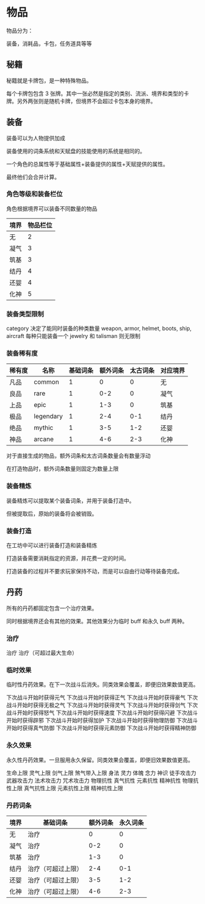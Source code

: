 # 物品

物品分为：

装备，消耗品，卡包，任务道具等等

## 秘籍

秘籍就是卡牌包，是一种特殊物品。

每个卡牌包包含 3 张牌。其中一张必然是指定的类别、流派、境界和类型的卡牌。另外两张则是随机卡牌，但境界不会超过卡包本身的境界。

## 装备

装备可以为人物提供加成

装备使用的词条系统和天赋盘的技能使用的系统是相同的。

一个角色的总属性等于基础属性+装备提供的属性+天赋提供的属性。

最终他们会合并计算。

### 角色等级和装备栏位

角色根据境界可以装备不同数量的物品

| 境界 | 物品栏位 |
| ---- | -------- |
| 无   | 2        |
| 凝气 | 3        |
| 筑基 | 3        |
| 结丹 | 4        |
| 还婴 | 4        |
| 化神 | 5        |

### 装备类型限制

category 决定了能同时装备的种类数量
weapon, armor, helmet, boots, ship, aircraft 每种只能装备一个
jewelry 和 talisman 则无限制

### 装备稀有度

| 稀有度 | 名称      | 基础词条 | 额外词条 | 太古词条 | 对应境界 |
| :----- | --------- | -------- | -------- | -------- | -------- |
| 凡品   | common    | 1        | 0        | 0        | 无       |
| 良品   | rare      | 1        | 0-2      | 0        | 凝气     |
| 上品   | epic      | 1        | 1-3      | 0        | 筑基     |
| 极品   | legendary | 1        | 2-4      | 0-1      | 结丹     |
| 绝品   | mythic    | 1        | 3-5      | 1-2      | 还婴     |
| 神品   | arcane    | 1        | 4-6      | 2-3      | 化神     |

对于直接生成的物品，额外词条和太古词条数量会有数量浮动

在打造物品时，额外词条数量则固定为数量上限

### 装备精炼

装备精炼可以提取某个装备词条，并用于装备打造中。

但被提取后，原始的装备将会被销毁。

### 装备打造

在工坊中可以进行装备打造和装备精炼

打造装备需要消耗指定的资源，并花费一定的时间。

打造装备的过程并不要求玩家保持不动，而是可以自由行动等待装备完成。

## 丹药

所有的丹药都固定包含一个治疗效果。

同时根据境界还会有其他的效果。其他效果分为临时 buff 和永久 buff 两种。

### 治疗

治疗
治疗（可超过最大生命）

### 临时效果

临时性丹药效果。在下一次战斗后消失。同类效果会覆盖，即便旧效果数值更高。

下次战斗开始时获得元气
下次战斗开始时获得正气
下次战斗开始时获得豪气
下次战斗开始时获得无极之气
下次战斗开始时获得灵气
下次战斗开始时获得剑气
下次战斗开始时获得怒气
下次战斗开始时获得速度
下次战斗开始时获得闪避
下次战斗开始时获得辟邪
下次战斗开始时获得加护
下次战斗开始时获得物理防御
下次战斗开始时获得真气防御
下次战斗开始时获得元素防御
下次战斗开始时获得精神防御

### 永久效果

永久性丹药效果。一旦服用永久保留。同类效果会覆盖，即便旧效果数值更高。

生命上限
灵气上限
剑气上限
煞气带入上限
身法
灵力
体魄
念力
神识
徒手攻击力
武器攻击力
法术攻击力
咒术攻击力
物理抗性
真气抗性
元素抗性
精神抗性
物理抗性上限
真气抗性上限
元素抗性上限
精神抗性上限

### 丹药词条

| 境界 | 基础词条           | 额外词条 | 永久词条 |
| ---- | ------------------ | -------- | -------- |
| 无   | 治疗               | 0        | 0        |
| 凝气 | 治疗               | 0-2      | 0        |
| 筑基 | 治疗               | 1-3      | 0        |
| 结丹 | 治疗（可超过上限） | 2-4      | 0-1      |
| 还婴 | 治疗（可超过上限） | 3-5      | 1-2      |
| 化神 | 治疗（可超过上限） | 4-6      | 2-3      |
